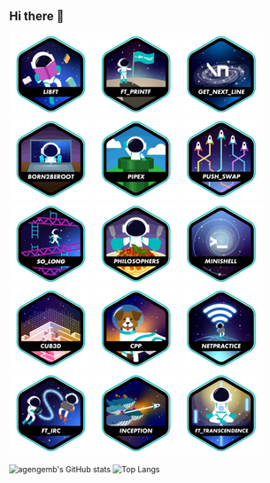## Hi there 👋

[![libft Logo](Projects-Badges/libfte.png)](https://github.com/agengemb31/libft)
[![ft_printf Logo](Projects-Badges/ft_printfe.png)](https://github.com/agengemb31/ft_printf)
[![get_next_line Logo](Projects-Badges/get_next_linee.png)](https://github.com/agengemb31/get_next_line)
[![born2beRoot Logo](Projects-Badges/born2beroote.png)](https://github.com/agengemb31/born2beRoot)
[![pipex Logo](Projects-Badges/pipexe.png)](https://github.com/agengemb31/pipex)
[![push_swap Logo](Projects-Badges/push_swape.png)](https://github.com/agengemb31/push_swap)
[![so_long Logo](Projects-Badges/so_longe.png)](https://github.com/agengemb31/so_long)
[![philosophers Logo](Projects-Badges/philosopherse.png)](https://github.com/agengemb31/philosophers)
[![minishell Logo](Projects-Badges/minishelle.png)](https://github.com/agengemb31/minishell)
[![cube3D Logo](Projects-Badges/cub3de.png)](https://github.com/agengemb31/cube3D)
[![cpp Logo](Projects-Badges/cppe.png)](https://github.com/agengemb31/Inception)
[![net_practice Logo](Projects-Badges/netpracticee.png)](https://github.com/agengemb31/net_practice)
[![ft_irc Logo](Projects-Badges/ft_irce.png)](https://github.com/agengemb31/ft_irc)
[![inception Logo](Projects-Badges/inceptione.png)](https://github.com/agengemb31/Inception)
[![transcendence Logo](Projects-Badges/ft_transcendencee.png)](https://github.com/agengemb31/Transcendence)


![agengemb's GitHub stats](https://github-readme-stats.vercel.app/api?username=agengemb31&theme=algolia)
![Top Langs](https://github-readme-stats.vercel.app/api/top-langs/?username=agengemb31&theme=algolia)


<!--
**agengemb31/agengemb31** is a ✨ _special_ ✨ repository because its `README.md` (this file) appears on your GitHub profile.

Here are some ideas to get you started:

- 🔭 I’m currently working on ...
- 🌱 I’m currently learning ...
- 👯 I’m looking to collaborate on ...
- 🤔 I’m looking for help with ...
- 💬 Ask me about ...
- 📫 How to reach me: ...
- 😄 Pronouns: ...
- ⚡ Fun fact: ...
-->

